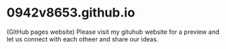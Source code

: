 # 0942v8653.github.io
(GitHub pages website)
Please visit my gituhub website for a preview and let us connect with each otheer and share our ideas.
